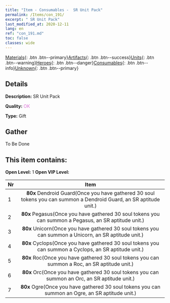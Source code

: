 ```yaml
---
title: "Item - Consumables -  SR Unit Pack"
permalink: /Items/con_191/
excerpt: " SR Unit Pack"
last_modified_at: 2020-12-11
lang: en
ref: "con_191.md"
toc: false
classes: wide
---
```

 [Materials](/Items/){: .btn .btn--primary}[Artifacts](/Items/Artifacts/){: .btn .btn--success}[Units](/Items/Units/){: .btn .btn--warning}[Heroes](/Items/Heroes/){: .btn .btn--danger}[Consumables](/Items/Consumables/){: .btn .btn--info}[Unknown](/Items/Unknown/){: .btn .btn--primary}

## Details
 **Description:** SR Unit Pack

 **Quality:** <span style="color: #DA70D6">OK</span>

 **Type:** Gift

## Gather

  To Be Done

## This item contains:

 **Open Level:** 1
 **Open VIP Level:** 

  | Nr |      Item    |
  |:---|:------------:|
  | 1 |  **80x** Dendroid Guard(Once you have gathered 30 soul tokens you can summon a Dendroid Guard, an SR aptitude unit.) | 
  | 2 |  **80x** Pegasus(Once you have gathered 30 soul tokens you can summon a Pegasus, an SR aptitude unit.) | 
  | 3 |  **80x** Unicorn(Once you have gathered 30 soul tokens you can summon a Unicorn, an SR aptitude unit.) | 
  | 4 |  **80x** Cyclops(Once you have gathered 30 soul tokens you can summon a Cyclops, an SR aptitude unit.) | 
  | 5 |  **80x** Roc(Once you have gathered 30 soul tokens you can summon a Roc, an SR aptitude unit.) | 
  | 6 |  **80x** Orc(Once you have gathered 30 soul tokens you can summon an Orc, an SR aptitude unit.) | 
  | 7 |  **80x** Ogre(Once you have gathered 30 soul tokens you can summon an Ogre, an SR aptitude unit.) | 
